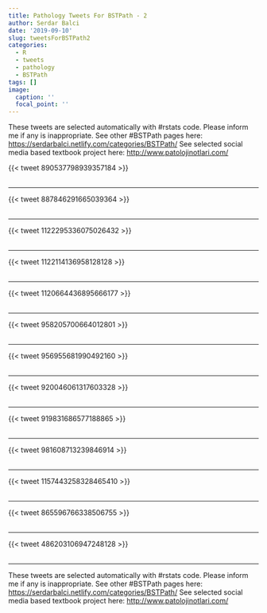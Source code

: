 ```yaml
---
title: Pathology Tweets For BSTPath - 2
author: Serdar Balci
date: '2019-09-10'
slug: tweetsForBSTPath2
categories:
  - R
  - tweets
  - pathology
  - BSTPath
tags: []
image:
  caption: ''
  focal_point: ''
---
```



These tweets are selected automatically with #rstats code. Please inform me if any is inappropriate.
See other #BSTPath pages here: https://serdarbalci.netlify.com/categories/BSTPath/ 
See selected social media based textbook project here: http://www.patolojinotlari.com/

{{< tweet 890537798939357184 >}}
<br>
<br>
<hr>
{{< tweet 887846291665039364 >}}
<br>
<br>
<hr>
{{< tweet 1122295336075026432 >}}
<br>
<br>
<hr>
{{< tweet 1122114136958128128 >}}
<br>
<br>
<hr>
{{< tweet 1120664436895666177 >}}
<br>
<br>
<hr>
{{< tweet 958205700664012801 >}}
<br>
<br>
<hr>
{{< tweet 956955681990492160 >}}
<br>
<br>
<hr>
{{< tweet 920046061317603328 >}}
<br>
<br>
<hr>
{{< tweet 919831686577188865 >}}
<br>
<br>
<hr>
{{< tweet 981608713239846914 >}}
<br>
<br>
<hr>
{{< tweet 1157443258328465410 >}}
<br>
<br>
<hr>
{{< tweet 865596766338506755 >}}
<br>
<br>
<hr>
{{< tweet 486203106947248128 >}}
<br>
<br>
<hr>


These tweets are selected automatically with #rstats code. Please inform me if any is inappropriate.
See other #BSTPath pages here: https://serdarbalci.netlify.com/categories/BSTPath/ 
See selected social media based textbook project here: http://www.patolojinotlari.com/
